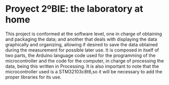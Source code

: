 # Proyect 2ºBIE: the laboratory at home
This project is conformed at the software level, one in charge of obtaining and packaging the data; and another that deals with displaying the data graphically and organizing, allowing if desired to save the data obtained during the measurement for possible later use.
It is composed in itself of two parts, the Arduino language code used for the programming of the microcontroller and the code for the computer, in charge of processing the data, being this written in Processing.
It is also important to note that the microcontroller used is a STM32103c8t6, ​​so it will be necessary to add the proper libraries for its use.
